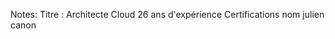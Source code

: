 <!-- .slide: data-background="./assets/volcamp/speaker-v1.png"-->
Notes:
Titre : Architecte Cloud 
26 ans d'expérience
Certifications
nom julien canon

